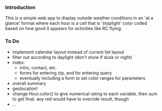 ### Introduction

This is a simple web app to display outside weather conditions in an 'at a glance' format where each hour is a cell
that is 'stoplight' color coded based on how good it appears for activities like RC flying.


### To Do

- implement calendar layout instead of current list layout
- filter out according to daylight (don't show if dusk or night)
- index:
    - intro, contact, etc.
    - forms for entering zip, and for entering query
    - eventually including a form to set color ranges for parameters
- overall summary
- geolocation!
- change Hour.color() to give numerical rating to each variable, then sum to get final. any red would have to override
  result, though
- ...

